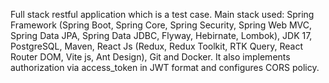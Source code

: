 Full stack restful application which is a test case. Main stack used: Spring Framework (Spring Boot, Spring Core, Spring Security, Spring Web MVC, Spring Data JPA, Spring Data JDBC, Flyway, Hebirnate, Lombok), JDK 17, PostgreSQL, Maven, React Js (Redux, Redux Toolkit, RTK Query, React Router DOM, Vite js, Ant Design), Git and Docker. It also implements authorization via access_token in JWT format and configures CORS policy.
